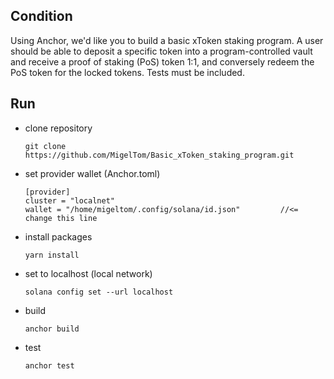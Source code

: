 ## Condition
Using Anchor, we'd like you to build a basic xToken staking program. A user should be able to deposit a specific token into a program-controlled vault and receive a proof of staking (PoS) token 1:1, and conversely redeem the PoS token for the locked tokens. Tests must be included.

## Run
- clone repository
  ```
  git clone https://github.com/MigelTom/Basic_xToken_staking_program.git
  ```

- set provider wallet (Anchor.toml)
  ```
  [provider]
  cluster = "localnet"
  wallet = "/home/migeltom/.config/solana/id.json"         //<= change this line
  ```

- install packages
  ```
  yarn install
  ```

- set to localhost (local network)
  ```
  solana config set --url localhost
  ```
  
- build
  ```
  anchor build
  ```
- test
  ```
  anchor test
  ```
